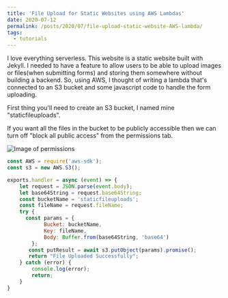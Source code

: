 ```yaml
---
title: 'File Upload for Static Websites using AWS Lambdas'
date: 2020-07-12
permalink: /posts/2020/07/file-upload-static-website-AWS-lambda/
tags:
  - tutorials
---
```


I love everything serverless. This website is a static website built with Jekyll. I needed to have a feature to allow users to be able to upload images or files(when submitting forms) and storing them somewhere without building a backend. So, using AWS, I thought of writing a lambda that's connected to an S3 bucket and some javascript code to handle the form uploading.

First thing you'll need to create an S3 bucket, I named mine "staticfileuploads".

If you want all the files in the bucket to be publicly accessible then we can turn off "block all public access" from the permissions tab.

![Image of permissions](https://yalabsi.com/images/static-upload/1.png)


```js
const AWS = require('aws-sdk');
const s3 = new AWS.S3();

exports.handler = async (event) => {
    let request = JSON.parse(event.body);
    let base64String = request.base64String;
    const bucketName = 'staticfileuploads';
    const fileName = request.fileName;
    try {
      const params = {
            Bucket: bucketName,
            Key: fileName,
            Body: Buffer.from(base64String, 'base64')
        };
       const putResult = await s3.putObject(params).promise();
       return "File Uploaded Successfully";
    } catch (error) {
        console.log(error);
        return;
    }
}
```
